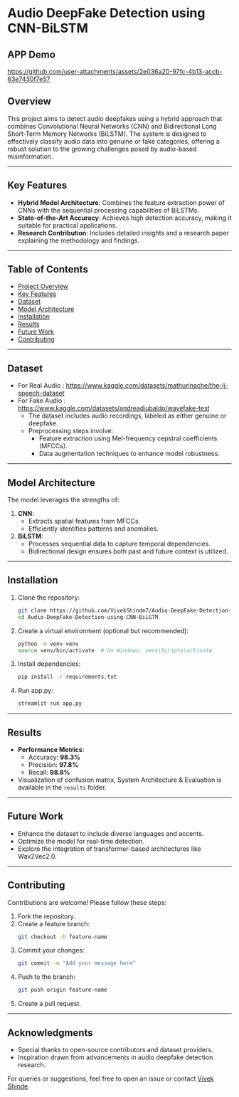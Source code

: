 # Audio DeepFake Detection using CNN-BiLSTM

## APP Demo

https://github.com/user-attachments/assets/2e036a20-97fc-4b13-accb-63e7430f7e57

## Overview
This project aims to detect audio deepfakes using a hybrid approach that combines Convolutional Neural Networks (CNN) and Bidirectional Long Short-Term Memory Networks (BiLSTM). The system is designed to effectively classify audio data into genuine or fake categories, offering a robust solution to the growing challenges posed by audio-based misinformation.

---

## Key Features
- **Hybrid Model Architecture**: Combines the feature extraction power of CNNs with the sequential processing capabilities of BiLSTMs.
- **State-of-the-Art Accuracy**: Achieves high detection accuracy, making it suitable for practical applications.
- **Research Contribution**: Includes detailed insights and a research paper explaining the methodology and findings.

---

## Table of Contents
- [Project Overview](#overview)
- [Key Features](#key-features)
- [Dataset](#dataset)
- [Model Architecture](#model-architecture)
- [Installation](#installation)
- [Results](#results)
- [Future Work](#future-work)
- [Contributing](#contributing)

---

## Dataset 
- For Real Audio : https://www.kaggle.com/datasets/mathurinache/the-lj-speech-dataset
- For Fake Audio : https://www.kaggle.com/datasets/andreadiubaldo/wavefake-test
  - The dataset includes audio recordings, labeled as either genuine or deepfake.
  - Preprocessing steps involve:
    - Feature extraction using Mel-frequency cepstral coefficients (MFCCs).
    - Data augmentation techniques to enhance model robustness.


---

## Model Architecture
The model leverages the strengths of:
1. **CNN**:
   - Extracts spatial features from MFCCs.
   - Efficiently identifies patterns and anomalies.
2. **BiLSTM**:
   - Processes sequential data to capture temporal dependencies.
   - Bidirectional design ensures both past and future context is utilized.

---

## Installation
1. Clone the repository:
   ```bash
   git clone https://github.com/VivekShinde7/Audio-DeepFake-Detection-using-CNN-BiLSTM.git
   cd Audio-DeepFake-Detection-using-CNN-BiLSTM
   ```

2. Create a virtual environment (optional but recommended):
   ```bash
   python -m venv venv
   source venv/bin/activate  # On Windows: venv\Scripts\activate
   ```

3. Install dependencies:
   ```bash
   pip install -r requirements.txt
   ```

4. Run app.py:
   ```bash
   streamlit run app.py
   ```

---

## Results
- **Performance Metrics**:
  - Accuracy: **98.3%**
  - Precision: **97.8%**
  - Recall: **98.8%**
- Visualization of confusion matrix, System Architecture & Evaluation is available in the `results` folder.

---

## Future Work
- Enhance the dataset to include diverse languages and accents.
- Optimize the model for real-time detection.
- Explore the integration of transformer-based architectures like Wav2Vec2.0.

---

## Contributing
Contributions are welcome! Please follow these steps:
1. Fork the repository.
2. Create a feature branch:
   ```bash
   git checkout -b feature-name
   ```
3. Commit your changes:
   ```bash
   git commit -m "Add your message here"
   ```
4. Push to the branch:
   ```bash
   git push origin feature-name
   ```
5. Create a pull request.

---

## Acknowledgments
- Special thanks to open-source contributors and dataset providers.
- Inspiration drawn from advancements in audio deepfake detection research.

For queries or suggestions, feel free to open an issue or contact [Vivek Shinde](https://github.com/VivekShinde7).
